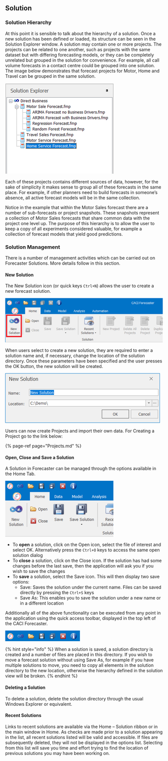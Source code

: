 ## Solution


### Solution Hierarchy

At this point it is sensible to talk about the hierarchy of a solution.  Once a new solution has been defined or loaded, its structure can be seen in the Solution Explorer window.  A solution may contain one or more projects.  The projects can be related to one another, such as projects with the same dataset but with differing forecasting models, or they can be completely unrelated but grouped in the solution for convenience. For example, all call volume forecasts in a contact centre could be grouped into one solution.  The image below demonstrates that forecast projects for Motor, Home and Travel can be grouped in the same solution.

![Solution Hierarchy](imgs/Solution_SolutionHierarchy.png)

Each of these projects contains different sources of data, however, for the sake of simplicity it makes sense to group all of these forecasts in the same place.  For example, if other planners need to build forecasts in someone’s absence, all active forecast models will be in the same collection.

Notice in the example that within the Motor Sales forecast there are a number of sub-forecasts or project snapshots.  These snapshots represent a collection of Motor Sales forecasts that share common data with the project one level up.  The purpose of this hierarchy is to allow the user to keep a copy of all experiments considered valuable, for example a collection of forecast models that yield good predictions.


### Solution Management

There is a number of management activities which can be carried out on Forecaster Solutions. More details follow in this section.



#### New Solution

The New Solution icon (or quick keys `Ctrl+N`) allows the user to create a new forecast solution. 

![New Solution](imgs/Solution_NewSolutionButton.png)

When users select to create a new solution, they are required to enter a solution name and, if necessary, change the location of the solution directory.  Once these parameters have been specified and the user presses the OK button, the new solution will be created.  


![New Solution Name & Location](imgs/Solution_NewSolutionWizard.png)


Users can now create Projects and import their own data. For Creating a Project go to the link below:

{% page-ref page="Projects.md" %}



#### Open, Close and Save a Solution

A Solution in Forecaster can be managed through the options available in the Home Tab.

![Solution Management](imgs/Solution_Management.png)


*	To **open** a solution, click on the Open icon, select the file of interest and select OK.  Alternatively press the `Ctrl+O` keys to access the same open solution dialog
*	To **close** a solution, click on the Close icon.  If the solution has had some changes before the last save, then the application will ask you if you wish to save the changes
*	To **save** a solution, select the Save icon.  This will then display two save options:
    -	Save:  Saves the solution under the current name.  Files can be saved directly by pressing the `Ctrl+S` keys
    -	Save As: This enables you to save the solution under a new name or in a different location

Additionally all of the above functionality can be executed from any point in the application using the quick access toolbar, displayed in the top left of the CACI Forecaster. 
 


![Quick Access Toolbar](imgs/Solution_QuickAccessToolbar.png)


{% hint style="info" %}
When a solution is saved, a solution directory is created and a number of files are placed in this directory.  If you wish to move a forecast solution without using Save As, for example if you have multiple solutions to move, you need to copy all elements in the solution directory to the new location, otherwise the hierarchy defined in the solution view will be broken.
{% endhint %}





#### Deleting a Solution
To delete a solution, delete the solution directory through the usual Windows Explorer or equivalent.


#### Recent Solutions
Links to recent solutions are available via the Home – Solution ribbon or in the main window in Home.  As checks are made prior to a solution appearing in the list, all recent solutions listed will be valid and accessible.  If files are subsequently deleted, they will not be displayed in the options list.
Selecting from this list will save you time and effort trying to find the location of previous solutions you may have been working on.






